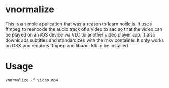 # vnormalize

This is a simple application that was a reason to learn node.js. It uses ffmpeg to reencode the audio track of a video to aac so that the video can be played on an iOS device via VLC or another video player app. It also downloads subtitles and standardizes with the mkv container. It only works on OSX and requires ffmpeg and libaac-fdk to be installed.

# Usage
```
vnormalize -f video.mp4
```
